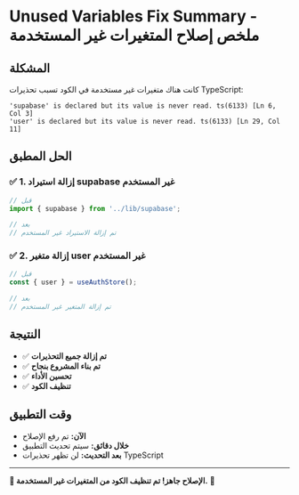 # Unused Variables Fix Summary - ملخص إصلاح المتغيرات غير المستخدمة

## المشكلة
كانت هناك متغيرات غير مستخدمة في الكود تسبب تحذيرات TypeScript:

```
'supabase' is declared but its value is never read. ts(6133) [Ln 6, Col 3]
'user' is declared but its value is never read. ts(6133) [Ln 29, Col 11]
```

## الحل المطبق

### ✅ **1. إزالة استيراد supabase غير المستخدم**
```javascript
// قبل
import { supabase } from '../lib/supabase';

// بعد
// تم إزالة الاستيراد غير المستخدم
```

### ✅ **2. إزالة متغير user غير المستخدم**
```javascript
// قبل
const { user } = useAuthStore();

// بعد
// تم إزالة المتغير غير المستخدم
```

## النتيجة
- ✅ **تم إزالة جميع التحذيرات**
- ✅ **تم بناء المشروع بنجاح**
- ✅ **تحسين الأداء**
- ✅ **تنظيف الكود**

## وقت التطبيق
- **الآن:** تم رفع الإصلاح
- **خلال دقائق:** سيتم تحديث التطبيق
- **بعد التحديث:** لن تظهر تحذيرات TypeScript

---

**🎯 الإصلاح جاهز! تم تنظيف الكود من المتغيرات غير المستخدمة.** 🚀 